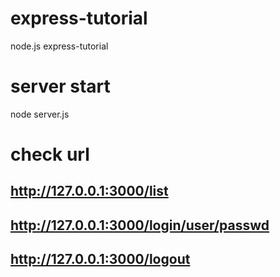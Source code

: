 # express-tutorial
node.js express-tutorial

# server start
node server.js

# check url 
## http://127.0.0.1:3000/list
## http://127.0.0.1:3000/login/user/passwd
## http://127.0.0.1:3000/logout


